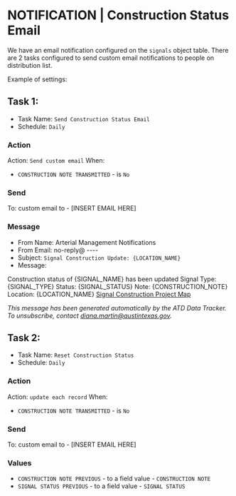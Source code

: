 # NOTIFICATION | Construction Status Email

We have an email notification configured on the `signals` object table. There are 2 tasks configured to send custom email notifications to people on distribution list.

Example of settings:

## &#x20;Task 1:

* Task Name: `Send Construction Status Email`
* Schedule: `Daily`

### **Action**

Action: `Send custom email` When:

* &#x20;`CONSTRUCTION NOTE TRANSMITTED` - is `No`

### **Send**

To: custom email to - \[INSERT EMAIL HERE]

### **Message**

* From Name: Arterial Management Notifications
* From Email: no-reply@ ----
* Subject: `Signal Construction Update: {LOCATION_NAME}`
* Message:

Construction status of {SIGNAL\_NAME} has been updated Signal Type: {SIGNAL\_TYPE} Status: {SIGNAL\_STATUS} Note: {CONSTRUCTION\_NOTE} Location: {LOCATION\_NAME} [Signal Construction Project Map](https://data.mobility.austin.gov/signal-projects/)

_This message has been generated automatically by the ATD Data Tracker. To unsubscribe, contact _[_diana.martin@austintexas.gov_](mailto:diana.martin@austintexas.gov)_._

## &#x20;Task 2:

* Task Name: `Reset Construction Status`
* Schedule: `Daily`

### **Action**

Action: `update each record` When:

* &#x20;`CONSTRUCTION NOTE TRANSMITTED` - is `No`

### **Send**

To: custom email to - \[INSERT EMAIL HERE]

### **Values**

* &#x20;`CONSTRUCTION NOTE PREVIOUS` - to a field value - `CONSTRUCTION NOTE`
* &#x20;`SIGNAL STATUS PREVIOUS` - to a field value - `SIGNAL STATUS`
